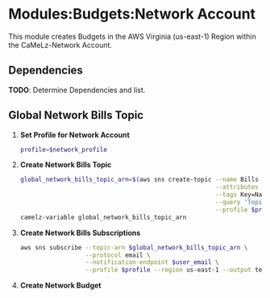 # Modules:Budgets:Network Account

This module creates Budgets in the AWS Virginia (us-east-1) Region within the
CaMeLz-Network Account.

## Dependencies

**TODO**: Determine Dependencies and list.

## Global Network Bills Topic

1. **Set Profile for Network Account**

    ```bash
    profile=$network_profile
    ```

1. **Create Network Bills Topic**

    ```bash
    global_network_bills_topic_arn=$(aws sns create-topic --name Bills \
                                                          --attributes "DisplayName=CMLN Bills" \
                                                          --tags Key=Name,Value=Network-Bills-Topic Key=Company,Value=CaMeLz Key=Environment,Value=Network \
                                                          --query 'TopicArn' \
                                                          --profile $profile --region us-east-1 --output text)
    camelz-variable global_network_bills_topic_arn
    ```

1. **Create Network Bills Subscriptions**

    ```bash
    aws sns subscribe --topic-arn $global_network_bills_topic_arn \
                      --protocol email \
                      --notification-endpoint $user_email \
                      --profile $profile --region us-east-1 --output text
    ```

1. **Create Network Budget**
